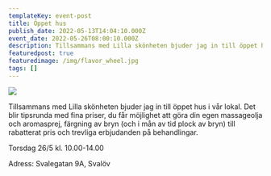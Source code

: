 ```yaml
---
templateKey: event-post
title: Öppet hus
publish_date: 2022-05-13T14:04:10.000Z
event_date: 2022-05-26T08:00:10.000Z
description: Tillsammans med Lilla skönheten bjuder jag in till öppet hus i vår lokal.
featuredpost: true
featuredimage: /img/flavor_wheel.jpg
tags: []
---
```

![](/img/flavor_wheel.jpg)

Tillsammans med Lilla skönheten bjuder jag in till öppet hus i vår lokal. Det blir tipsrunda med fina priser, du får möjlighet att göra din egen massageolja och aromasprej, färgning av bryn (och i mån av tid plock av bryn) till rabatterat pris och trevliga erbjudanden på behandlingar. 

Torsdag 26/5 kl. 10.00-14.00

Adress: Svalegatan 9A, Svalöv